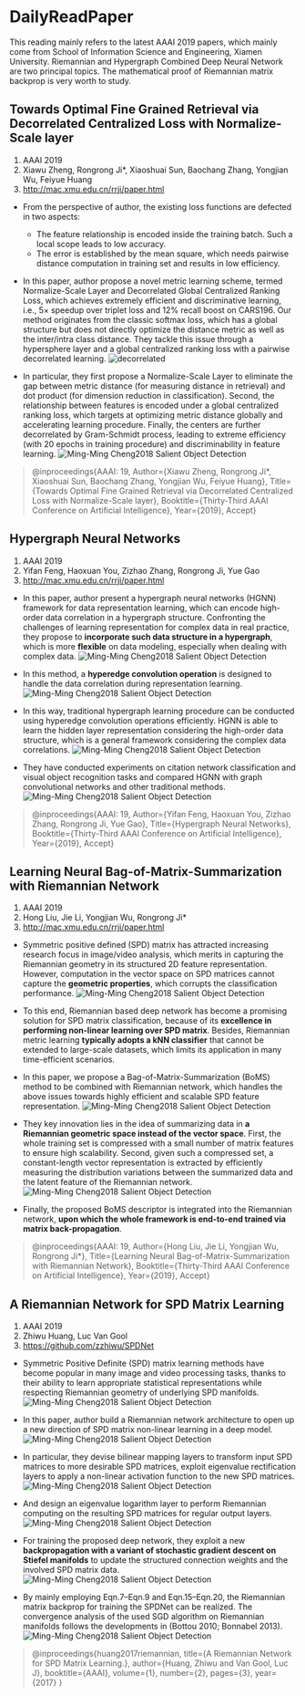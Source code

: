 # DailyReadPaper
This reading mainly refers to the latest AAAI 2019 papers, which 
mainly come from School of Information Science and Engineering, Xiamen University.
Riemannian and Hypergraph Combined Deep Neural Network are two principal topics.
The mathematical proof of Riemannian matrix backprop is very worth to study.
## Towards Optimal Fine Grained Retrieval via Decorrelated Centralized Loss with Normalize-Scale layer
1. AAAI 2019
2. Xiawu Zheng, Rongrong Ji*, Xiaoshuai Sun, Baochang Zhang, Yongjian Wu, Feiyue Huang
3. http://mac.xmu.edu.cn/rrji/paper.html

- From the perspective of author, the existing loss functions are defected in two aspects: 
    + The feature relationship is encoded inside the training batch.
Such a local scope leads to low accuracy. 
    + The error is established by the mean square, which needs pairwise distance computation in training set and results in low efficiency.


- In this paper, author propose a novel metric learning scheme,
termed Normalize-Scale Layer and Decorrelated Global Centralized Ranking Loss, which achieves extremely efficient
and discriminative learning, i.e., 5× speedup over triplet loss
and 12% recall boost on CARS196. Our method originates
from the classic softmax loss, which has a global structure
but does not directly optimize the distance metric as well as
the inter/intra class distance. They tackle this issue through a
hypersphere layer and a global centralized ranking loss with a
pairwise decorrelated learning. 
    ![decorrelated](Pictures/2.png)
    
- In particular, they first propose a Normalize-Scale Layer to eliminate the gap between metric
distance (for measuring distance in retrieval) and dot product (for dimension reduction in classification). Second, the
relationship between features is encoded under a global centralized ranking loss, which targets at optimizing metric distance globally and accelerating learning procedure. Finally,
the centers are further decorrelated by Gram-Schmidt process, leading to extreme efficiency (with 20 epochs in training procedure) and discriminability in feature learning. 
    ![Ming-Ming Cheng2018 Salient Object Detection](Pictures/1.png)
    
>@inproceedings{AAAI: 19, Author={Xiawu Zheng, Rongrong Ji*, Xiaoshuai Sun, Baochang Zhang, Yongjian Wu, Feiyue Huang},
Title={Towards Optimal Fine Grained Retrieval via Decorrelated Centralized Loss with Normalize-Scale layer},
Booktitle={Thirty-Third AAAI Conference on Artificial Intelligence},
Year={2019}, Accept}

## Hypergraph Neural Networks
1. AAAI 2019
2. Yifan Feng, Haoxuan You, Zizhao Zhang, Rongrong Ji, Yue Gao
3. http://mac.xmu.edu.cn/rrji/paper.html

- In this paper, author present a hypergraph neural networks (HGNN) framework for data representation learning, which
can encode high-order data correlation in a hypergraph structure. Confronting the challenges of learning representation
for complex data in real practice, they propose to **incorporate such data structure in a hypergraph**, which is more **flexible** on data modeling, especially when dealing with complex
data. 
    ![Ming-Ming Cheng2018 Salient Object Detection](Pictures/3.png)
    
- In this method, a **hyperedge convolution operation** is designed to handle the data correlation during representation
learning. 
    ![Ming-Ming Cheng2018 Salient Object Detection](Pictures/4.png)
    
- In this way, traditional hypergraph learning procedure can be conducted using 
hyperedge convolution operations efficiently. 
HGNN is able to learn the hidden layer representation considering the high-order data structure, which
is a general framework considering the complex data correlations.
    ![Ming-Ming Cheng2018 Salient Object Detection](Pictures/5.png)
    
- They have conducted experiments on citation network classification and visual 
object recognition tasks and compared HGNN with graph convolutional networks and other
traditional methods. 
    ![Ming-Ming Cheng2018 Salient Object Detection](Pictures/6.png)
    
>@inproceedings{AAAI: 19,
 Author={Yifan Feng, Haoxuan You, Zizhao Zhang, Rongrong Ji, Yue Gao},
Title={Hypergraph Neural Networks},
Booktitle={Thirty-Third AAAI Conference on Artificial Intelligence},
Year={2019}, Accept}

## Learning Neural Bag-of-Matrix-Summarization with Riemannian Network
1. AAAI 2019
2. Hong Liu, Jie Li, Yongjian Wu, Rongrong Ji*
3. http://mac.xmu.edu.cn/rrji/paper.html

- Symmetric positive defined (SPD) matrix has attracted increasing research focus in image/video analysis, which merits in capturing the Riemannian geometry in its structured 2D
feature representation. However, computation in the vector
space on SPD matrices cannot capture the **geometric properties**, which corrupts the classification performance. 
    ![Ming-Ming Cheng2018 Salient Object Detection](Pictures/9.png)
- To this end, Riemannian based deep network has become a promising solution for SPD matrix classification, 
because of its **excellence in performing non-linear learning over SPD matrix**.
Besides, Riemannian metric learning **typically adopts a
kNN classifier** that cannot be extended to large-scale datasets,
which limits its application in many time-efficient scenarios.
- In this paper, we propose a Bag-of-Matrix-Summarization (BoMS) method to be combined with Riemannian network,
which handles the above issues towards highly efficient and
scalable SPD feature representation. 
    ![Ming-Ming Cheng2018 Salient Object Detection](Pictures/8.png)

- They key innovation lies in the idea of summarizing data 
in **a Riemannian geometric space instead of the vector space**.
First, the whole training set is compressed with a small number of matrix features
to ensure high scalability. Second, given such a compressed
set, a constant-length vector representation is extracted by
efficiently measuring the distribution variations between the
summarized data and the latent feature of the Riemannian
network. 
    ![Ming-Ming Cheng2018 Salient Object Detection](Pictures/10.png)
    
- Finally, the proposed BoMS descriptor is integrated
into the Riemannian network, **upon which the whole framework is end-to-end trained via matrix back-propagation**.

>@inproceedings{AAAI: 19,
 Author={Hong Liu, Jie Li, Yongjian Wu, Rongrong Ji*},
Title={Learning Neural Bag-of-Matrix-Summarization with Riemannian Network},
Booktitle={Thirty-Third AAAI Conference on Artificial Intelligence},
Year={2019}, Accept}

## A Riemannian Network for SPD Matrix Learning
1. AAAI 2019
2. Zhiwu Huang, Luc Van Gool
3. https://github.com/zzhiwu/SPDNet

- Symmetric Positive Definite (SPD) matrix learning methods
have become popular in many image and video processing
tasks, thanks to their ability to learn appropriate statistical
representations while respecting Riemannian geometry of underlying SPD manifolds. 
    ![Ming-Ming Cheng2018 Salient Object Detection](Pictures/13.png)
    
- In this paper, author build a Riemannian network architecture to open up a new direction of SPD matrix non-linear learning in a deep model.
    ![Ming-Ming Cheng2018 Salient Object Detection](Pictures/11.png)
    
- In particular, they devise bilinear mapping layers to transform input SPD matrices
to more desirable SPD matrices, exploit eigenvalue rectification layers to apply a non-linear activation function to the
new SPD matrices.
    ![Ming-Ming Cheng2018 Salient Object Detection](Pictures/14.png)

- And design an eigenvalue logarithm layer
to perform Riemannian computing on the resulting SPD matrices for regular output layers.
    ![Ming-Ming Cheng2018 Salient Object Detection](Pictures/12.png)
    
- For training the proposed deep network, they exploit a new 
**backpropagation with a variant of stochastic gradient descent on Stiefel manifolds** to update the
structured connection weights and the involved SPD matrix data. 
    ![Ming-Ming Cheng2018 Salient Object Detection](Pictures/15.png)

- By mainly employing Eqn.7–Eqn.9 and Eqn.15–Eqn.20, 
the Riemannian matrix backprop for training the SPDNet
can be realized. The convergence analysis of the used SGD
algorithm on Riemannian manifolds follows the developments in (Bottou 2010; Bonnabel 2013).   
    ![Ming-Ming Cheng2018 Salient Object Detection](Pictures/16.png)
    
>@inproceedings{huang2017riemannian,
  title={A Riemannian Network for SPD Matrix Learning.},
  author={Huang, Zhiwu and Van Gool, Luc J},
  booktitle={AAAI},
  volume={1},
  number={2},
  pages={3},
  year={2017}
}

